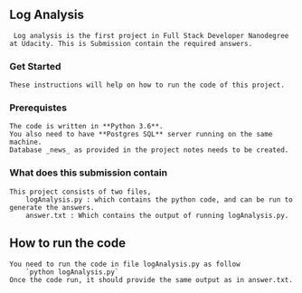 ## Log Analysis  
     Log analysis is the first project in Full Stack Developer Nanodegree at Udacity. This is Submission contain the required answers.
### Get Started
    These instructions will help on how to run the code of this project.
### Prerequistes
    The code is written in **Python 3.6**.
    You also need to have **Postgres SQL** server running on the same machine.
    Database _news_ as provided in the project notes needs to be created.
### What does this submission contain
    This project consists of two files, 
        logAnalysis.py : which contains the python code, and can be run to generate the answers.
        answer.txt : Which contains the output of running logAnalysis.py.
## How to run the code
    You need to run the code in file logAnalysis.py as follow
        `python logAnalysis.py`
    Once the code run, it should provide the same output as in answer.txt.


    